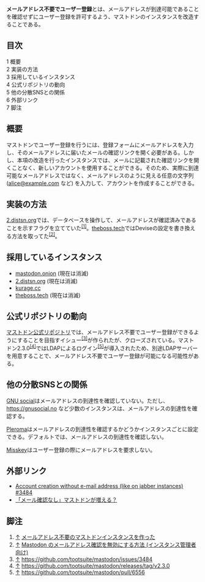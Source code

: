 <div>

**メールアドレス不要でユーザー登録**とは、メールアドレスが到達可能であることを確認せずにユーザー登録を許可するよう、マストドンのインスタンスを改造することである。

<div id="toc">

<div lang="ja" dir="ltr">

## 目次

</div>

-   [1 概要](#.E6.A6.82.E8.A6.81)
-   [2 実装の方法](#.E5.AE.9F.E8.A3.85.E3.81.AE.E6.96.B9.E6.B3.95)
-   [3 採用しているインスタンス](#.E6.8E.A1.E7.94.A8.E3.81.97.E3.81.A6.E3.81.84.E3.82.8B.E3.82.A4.E3.83.B3.E3.82.B9.E3.82.BF.E3.83.B3.E3.82.B9)
-   [4 公式リポジトリの動向](#.E5.85.AC.E5.BC.8F.E3.83.AA.E3.83.9D.E3.82.B8.E3.83.88.E3.83.AA.E3.81.AE.E5.8B.95.E5.90.91)
-   [5 他の分散SNSとの関係](#.E4.BB.96.E3.81.AE.E5.88.86.E6.95.A3SNS.E3.81.A8.E3.81.AE.E9.96.A2.E4.BF.82)
-   [6 外部リンク](#.E5.A4.96.E9.83.A8.E3.83.AA.E3.83.B3.E3.82.AF)
-   [7 脚注](#.E8.84.9A.E6.B3.A8)

</div>

## 概要

マストドンでユーザー登録を行うには、登録フォームにメールアドレスを入力し、そのメールアドレスに届いたメールの確認リンクを開く必要がある。しかし、本項の改造を行ったインスタンスでは、メールに記載された確認リンクを開くことなく、新しいアカウントを使用することができる。そのため、実際に到達可能なメールアドレスではなく、メールアドレスのように見える任意の文字列 (alice@example.com など) を入力して、アカウントを作成することができる。

## 実装の方法

[2.distsn.org](/2.distsn.org "2.distsn.org")では、データベースを操作して、メールアドレスが確認済みであることを示すフラグを立てていた<sup>[\[1\]](#cite_note-1)</sup>。[theboss.tech](/Theboss.tech "Theboss.tech")ではDeviseの設定を書き換える方法を取ってた<sup>[\[2\]](#cite_note-2)</sup>。

## 採用しているインスタンス

-   [mastodon.onion](/Mastodon.onion "Mastodon.onion") (現在は消滅)
-   [2.distsn.org](/2.distsn.org "2.distsn.org") (現在は消滅)
-   [kurage.cc](/Kurage.cc "Kurage.cc")
-   [theboss.tech](/Theboss.tech "Theboss.tech") (現在は消滅)

## 公式リポジトリの動向

[マストドン公式リポジトリ](/%E3%83%9E%E3%82%B9%E3%83%88%E3%83%89%E3%83%B3%E5%85%AC%E5%BC%8F%E3%83%AA%E3%83%9D%E3%82%B8%E3%83%88%E3%83%AA "マストドン公式リポジトリ")では、メールアドレス不要でユーザー登録ができるようにすることを目指すイシュー<sup>[\[3\]](#cite_note-3)</sup>が作られたが、クローズされている。マストドン2.3.0<sup>[\[4\]](#cite_note-4)</sup>ではLDAPによるログイン<sup>[\[5\]](#cite_note-5)</sup>が導入されたため、別途LDAPサーバーを用意することで、メールアドレス不要でユーザー登録が可能になる可能性がある。

## 他の分散SNSとの関係

[GNU social](/GNU_social "GNU social")はメールアドレスの到達性を確認していない。ただし、<a href="https://gnusocial.no" rel="nofollow">https://gnusocial.no</a> など少数のインスタンスは、メールアドレスの到達性を確認する。

[Pleroma](/Pleroma "Pleroma")はメールアドレスの到達性を確認するかどうかインスタンスごとに設定できる。デフォルトでは、メールアドレスの到達性を確認しない。

[Misskey](/Misskey "Misskey")はユーザー登録の際にメールアドレスを要求しない。

## 外部リンク

-   <a href="https://github.com/tootsuite/mastodon/issues/3484" rel="nofollow">Account creation without e-mail address (like on jabber instances) #3484</a>
-   <a href="http://www.itmedia.co.jp/news/articles/1801/13/news037.html" rel="nofollow">「メール確認なし」マストドンが増える？</a>

## 脚注

<div>

1.  <span id="cite_note-1">[↑](#cite_ref-1) <a href="https://hakabahitoyo.wordpress.com/2017/09/30/mastodon-without-mail/" rel="nofollow">メールアドレス不要のマストドンインスタンスを作った</a></span>
2.  <span id="cite_note-2">[↑](#cite_ref-2) <a href="https://theboss.github.io/blog/2018/01/09/mastodon-allow-unconfirmed-email/" rel="nofollow">Mastodon のメールアドレス確認を無効にする方法 (インスタンス管理者向け)</a></span>
3.  <span id="cite_note-3">[↑](#cite_ref-3) <a href="https://github.com/tootsuite/mastodon/issues/3484" rel="nofollow">https://github.com/tootsuite/mastodon/issues/3484</a></span>
4.  <span id="cite_note-4">[↑](#cite_ref-4) <a href="https://github.com/tootsuite/mastodon/releases/tag/v2.3.0" rel="nofollow">https://github.com/tootsuite/mastodon/releases/tag/v2.3.0</a></span>
5.  <span id="cite_note-5">[↑](#cite_ref-5) <a href="https://github.com/tootsuite/mastodon/pull/6556" rel="nofollow">https://github.com/tootsuite/mastodon/pull/6556</a></span>

</div>

</div>
